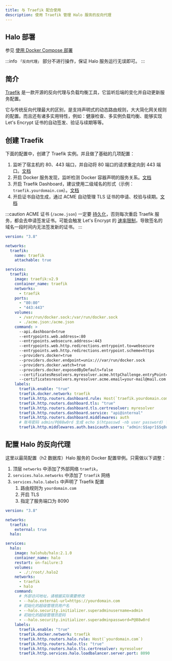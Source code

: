 ```yaml
---
title: 与 Traefik 配合使用
description: 使用 Traefik 管理 Halo 服务的反向代理
---
```


## Halo 部署

参见 [使用 Docker Compose 部署](../docker-compose.md)

:::info
`「反向代理」` 部分不进行操作，保证 Halo 服务运行无误即可。
:::

## 简介

[Traefik](https://traefik.io/traefik/) 是一款开源的反向代理与负载均衡工具，它监听后端的变化并自动更新服务配置。

它与传统反向代理最大的区别，是支持声明式的动态路由规则，大大简化网关规则的配置。而且还有诸多实用特性，例如：健康检查、多实例负载均衡、能够实现 Let's Encrypt 证书的自动签发、验证与续期等等。

## 创建 Traefik

下面的配置中，创建了 Traefik 实例。并且做了基础的几项配置：

1. 监听了宿主机的 80、443 端口，并自动将 80 端口的请求重定向到 443 端口。[文档](https://doc.traefik.io/traefik/routing/entrypoints/)
2. 开启 Docker 服务发现，监听检测 Docker 容器声明的服务关系。[文档](https://doc.traefik.io/traefik/providers/docker/#provider-configuration)
3. 开启 Traefik Dashboard，建议使用二级域名的形式（示例：`traefik.yourdomain.com`）。[文档](https://doc.traefik.io/traefik/operations/dashboard/#dashboard-router-rule)
4. 开启证书自动生成，通过 ACME 自动管理 TLS 证书的申请、校验与续期。[文档](https://doc.traefik.io/traefik/https/acme/)

:::caution
ACME 证书 (`/acme.json`) 一定要 [持久化](https://doc.traefik.io/traefik/https/acme/#storage)，否则每次重启 Traefik 服务，都会去申请签发证书。可能会触发 Let's
Encrypt 的 [速率限制](https://letsencrypt.org/zh-cn/docs/rate-limits/)，导致签名的域名一段时间内无法签发新的证书。
:::

```yaml {19,31,35,41} showLineNumbers
version: "3.8"

networks:
  traefik:
    name: traefik
    attachable: true

services:
  traefik:
    image: traefik:v2.9
    container_name: traefik
    networks:
      - traefik
    ports:
      - "80:80"
      - "443:443"
    volumes:
      - /var/run/docker.sock:/var/run/docker.sock
      - ./acme.json:/acme.json
    command: >
      --api.dashboard=true
      --entrypoints.web.address=:80
      --entrypoints.websecure.address=:443
      --entrypoints.web.http.redirections.entrypoint.to=websecure
      --entrypoints.web.http.redirections.entrypoint.scheme=https
      --providers.docker=true
      --providers.docker.endpoint=unix:///var/run/docker.sock
      --providers.docker.watch=true
      --providers.docker.exposedByDefault=false
      --certificatesResolvers.myresolver.acme.httpChallenge.entryPoint=web
      --certificatesresolvers.myresolver.acme.email=your-mail@mail.com
    labels:
      traefik.enable: "true"
      traefik.docker.network: traefik
      traefik.http.routers.dashboard.rule: Host(`traefik.yourdomain.com`)
      traefik.http.routers.dashboard.tls: "true"
      traefik.http.routers.dashboard.tls.certresolver: myresolver
      traefik.http.routers.dashboard.service: "api@internal"
      traefik.http.routers.dashboard.middlewares: auth
      # 账号密码 admin/P@88w0rd 生成 echo $(htpasswd -nb user password) | sed -e s/\\$/\\$\\$/g
      traefik.http.middlewares.auth.basicauth.users: "admin:$$apr1$$q8q0qpzT$$lvzMP7VYd9EUcG/wkIsAN."
```

## 配置 Halo 的反向代理

这里以最简配置（h2 数据库）Halo 服务的 Docker 配置举例。只需做以下调整：

1. 顶层 `networks` 中添加了外部网络 `traefik`，
2. `services.halo.networks` 中添加了 `traefik` 网络
3. `services.halo.labels` 中声明了 Traefik 配置
   1. 路由规则为 `yourdomain.com`
   2. 开启 TLS
   3. 指定了服务端口为 8090

```yaml {4-5,16,20,25-31} showLineNumbers
version: "3.8"

networks:
  traefik:
    external: true
  halo:

services:
  halo:
    image: halohub/halo:2.1.0
    container_name: halo
    restart: on-failure:3
    volumes:
      - ./:/root/.halo2
    networks:
      - traefik
      - halo
    command:
      # 外部访问地址，请根据实际需要修改
      - --halo.external-url=https://yourdomain.com
      # 初始化的超级管理员用户名
      - --halo.security.initializer.superadminusername=admin
      # 初始化的超级管理员密码
      - --halo.security.initializer.superadminpassword=P@88w0rd
    labels:
      traefik.enable: "true"
      traefik.docker.network: traefik
      traefik.http.routers.halo.rule: Host(`yourdomain.com`)
      traefik.http.routers.halo.tls: "true"
      traefik.http.routers.halo.tls.certresolver: myresolver
      traefik.http.services.halo.loadbalancer.server.port: 8090
```

